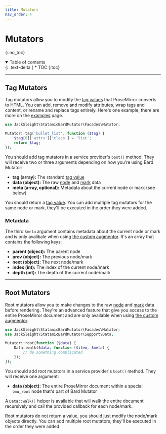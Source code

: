 ```yaml
---
title: Mutators
nav_order: 4
---
```


# Mutators
{:.no_toc}

<details open markdown="block">
  <summary>
      Table of contents
  </summary>
  {: .text-delta }
* TOC
{:toc}
</details>

---

## Tag Mutators

Tag mutators allow you to modify the [tag values](data-formats.html#tag-values) that ProseMirror converts to HTML. You can add, remove and modify attributes, wrap tags and content, or rename and replace tags entirely. Here's one example, there are more on the [examples](examples.html) page.

```php
use JackSleight\StatamicBardMutator\Facades\Mutator;

Mutator::tag('bullet_list', function ($tag) {
    $tag[0]['attrs']['class'] = 'list';
    return $tag;
});
```

You should add tag mutators in a service provider's `boot()` method. They will receive two or three arguments depending on how you're using Bard Mutator:

* **tag (array):** The standard [tag value](data-formats.html#tag-values)
* **data (object):** The raw [node](data-formats.html#node-data) and [mark](data-formats.html#mark-data) data
* **meta (array, optional):** Metadata about the current node or mark (see below)

You should return a [tag value](data-formats.html#tag-values). You can add multiple tag mutators for the same node or mark, they'll be executed in the order they were added.

### Metadata

The third `$meta` argument contains metadata about the current node or mark and is only avalibale when using [the custom augmentor](rendering.html). It's an array that contains the following keys:

* **parent (object):** The parent node
* **prev (object):** The previous node/mark
* **next (object):** The next node/mark
* **index (int):** The index of the current node/mark
* **depth (int):** The depth of the current node/mark

---

## Root Mutators

Root mutators allow you to make changes to the raw [node](data-formats.html#node-data) and [mark](data-formats.html#mark-data) data before rendering. They're an advanced feature that give you access to the entire ProseMirror document and are only available when using [the custom augmentor](rendering.html).

```php
use JackSleight\StatamicBardMutator\Facades\Mutator;
use JackSleight\StatamicBardMutator\Support\Data;

Mutator::root(function ($data) {
    Data::walk($data, function ($item, $meta) {
        // do something complicated
    });
});
```

You should add root mutators in a service provider's `boot()` method. They will receive one argument:

* **data (object):** The entire ProseMirror document within a special `bmu_root` node that's part of Bard Mutator

A `Data::walk()` helper is available that will walk the entire document recursively and call the provided callback for each node/mark.

Root mutators do not return a value, you should just modify the node/mark objects directly. You can add multiple root mutators, they'll be executed in the order they were added.
